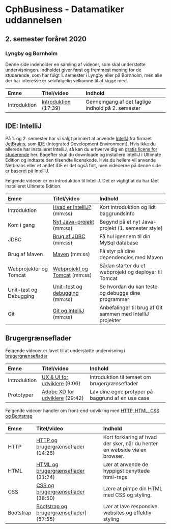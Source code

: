 # CphBusiness - Datamatiker uddannelsen
## 2. semester foråret 2020
### Lyngby og Bornholm

Denne side indeholder en samling af videoer, som skal understøtte undervisningen. Indholdet giver først og fremmest mening for de studerende, som har fulgt 1. semester i Lyngby eller på Bornholm, men alle der har interesse er selvfølgelig velkomne til at kigge med.

| Emne   | Titel/video          | Indhold                  |
| :----  | :----------    | :------------------------| 
| Introduktion   | [Introduktion](https://www.youtube.com/watch?v=BfckE05Ue4E) (17:39) | Gennemgang af det faglige indhold på 2. semester |

## IDE: IntelliJ
På 1. og 2. semester har vi valgt primært at anvende [IntellJ](https://www.jetbrains.com/idea/) fra firmaet [JetBrains](https://www.jetbrains.com/), som [IDE](https://en.wikipedia.org/wiki/Integrated_development_environment) (Integrated Development Environment). Hvis ikke du allerede har installeret IntelliJ, så kan du erhverve dig en [gratis licens for studerende](https://www.jetbrains.com/student/) her. Bagefter skal du downloade og installere IntelliJ i Ultimate Edition og indtaste den tilsendte licenskode. Hvis du hellere vil anvende Netbeans eller et andet IDE er det også fint, men videoerne på denne side er baseret på IntelliJ.

Følgende videoer er en introduktion til IntelliJ. Det er vigtigt at du har fået installeret Ultimate Edition. 

| Emne   | Titel/video          | Indhold                  |
| :----  | :----------    | :------------------------| 
| Introduktion   | [Hvad er IntelliJ?]() (mm:ss) | Kort introduktion og lidt baggrundsinfo |
| Kom i gang   | [Nyt Java-projekt]() (mm:ss) | Begynd på et nyt Java-projekt (1. semester style) |
| JDBC   | [Brug af JDBC]() (mm:ss) | Få hul igennem til din MySql database |
| Brug af Maven   | [Maven]() (mm:ss) | Få styr på dine dependencies med Maven |
| Webprojekter og Tomcat   | [Webprojekt og Tomcat]() (mm:ss) | Sådan starter du et webprojekt og deployer til Tomcat |
| Unit-test og Debugging  | [Unit-test og debugging]() (mm:ss) | Se hvordan du kan teste og debugge dine programmer |
| Git | [Git og IntelliJ]() (mm:ss) | Anbefalinger til brug af Git sammen med IntelliJ projekter |



## Brugergrænseflader

Følgende videoer er lavet til at understøtte undervisning i [brugergrænseflader](https://datsoftlyngby.github.io/dat2sem2020SpringBornholm/Modul1/html/ux_ui.html)

| Emne   | Titel/video          | Indhold                  |
| :----  | :----------    | :------------------------| 
| Introduktion   | [UX & UI for udviklere](https://www.youtube.com/watch?v=suxPabcaALQ) (9:06) | Introduktion til temaet om brugergrænseflader  |
| Prototyper   | [Adobe XD for udviklere](https://youtu.be/BEkzWirRA68) (29:42) | Lav dine egne protyper på baggrund af en use case |

Følgende videoer handler om front-end-udvikling med [HTTP, HTML, CSS og Bootstrap](https://datsoftlyngby.github.io/dat2sem2020SpringBornholm/Modul1/html/)

| Emne   | Titel/video          | Indhold                  |
| :----  | :----------    | :------------------------| 
| HTTP   | [HTTP og brugergrænseflader](https://youtu.be/_HzvzJVqYaI) (14:26) |Kort forklaring af hvad der sker, når du henter en webside via en browser.   |
| HTML   | [HTML og brugergrænseflader](https://youtu.be/49WqDg5kQak) (31:24) | Lær at anvende de hyppigst benyttede html-tags. |
| CSS   | [CSS og brugergrænseflader](https://youtu.be/xpenBxw9bRg) (38:50) | Lære at pimpe din HTML med CSS og styling. |
| Bootstrap   | [Bootstrap og brugergrænseflader](https://youtu.be/c4Rd2u4nXUo)] (57:55) | Lær at lave responsive websites og effektiv styling |

